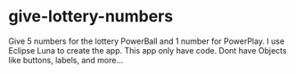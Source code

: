 # give-lottery-numbers
Give 5 numbers for the lottery PowerBall and 1 number for PowerPlay.
I use Eclipse Luna to create the app. This app only have code. Dont have Objects like buttons, labels, and more...
